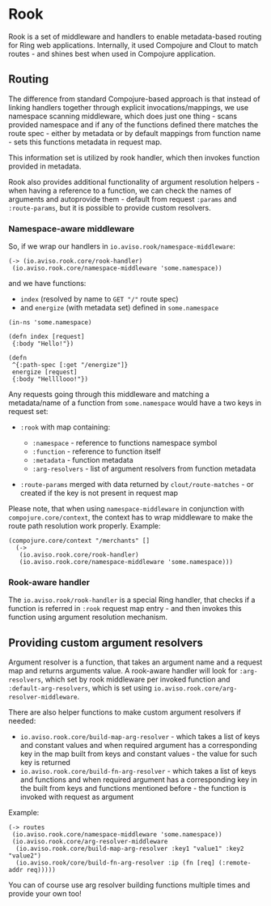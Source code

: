 # Rook


Rook is a set of middleware and handlers to enable metadata-based routing for Ring web applications.
Internally, it used Compojure and Clout to match routes - and shines best when used in Compojure
application.

## Routing

The difference from standard Compojure-based approach is that instead of linking handlers together through
explicit invocations/mappings, we use namespace scanning middleware, which does just one thing - scans provided namespace and if any of the functions
defined there matches the route spec - either by metadata or by default mappings from function name - sets this functions metadata in request map.

This information set is utilized by rook handler, which then invokes function provided in metadata.

Rook also provides additional functionality of argument resolution helpers - when having a reference to a function,
we can check the names of arguments and autoprovide them - default from request `:params` and `:route-params`, but
it is possible to provide custom resolvers.

### Namespace-aware middleware

So, if we wrap our handlers in `io.aviso.rook/namespace-middleware`:

```
(-> (io.aviso.rook.core/rook-handler)
 (io.aviso.rook.core/namespace-middleware 'some.namespace))
```

and we have functions:

 * `index` (resolved by name to `GET "/"` route spec)
 * and `energize` (with metadata set) defined in `some.namespace`

```
(in-ns 'some.namespace)

(defn index [request]
 {:body "Hello!"})

(defn
 ^{:path-spec [:get "/energize"]}
 energize [request]
 {:body "Hellllooo!"})
```

Any requests going through this middleware and matching a metadata/name of a function from `some.namespace` would have a two
keys in request set:

 * `:rook` with map containing:

   * `:namespace` - reference to functions namespace symbol
   * `:function` - reference to function itself
   * `:metadata` - function metadata
   * `:arg-resolvers` - list of argument resolvers from function metadata

* `:route-params` merged with data returned by `clout/route-matches` - or created if the key is not present in request map

Please note, that when using `namespace-middleware` in conjunction with `compojure.core/context`, the context has to wrap
middleware to make the route path resolution work properly. Example:

```
(compojure.core/context "/merchants" []
  (->
   (io.aviso.rook.core/rook-handler)
   (io.aviso.rook.core/namespace-middleware 'some.namespace)))
```

### Rook-aware handler

The `io.aviso.rook/rook-handler` is a special Ring handler, that checks if a function is referred in `:rook` request map
entry - and then invokes this function using argument resolution mechanism.

## Providing custom argument resolvers

Argument resolver is a function, that takes an argument name and a request map and returns arguments value. A rook-aware
handler will look for `:arg-resolvers`, which set by rook middleware per invoked function and `:default-arg-resolvers`, which
is set using `io.aviso.rook.core/arg-resolver-middleware`.

There are also helper functions to make custom argument resolvers if needed:

* `io.aviso.rook.core/build-map-arg-resolver` - which takes a list of keys and constant values and when required argument
has a corresponding key in the map built from keys and constant values - the value for such key is returned
* `io.aviso.rook.core/build-fn-arg-resolver` - which takes a list of keys and functions and when required argument has
a corresponding key in the built from keys and functions mentioned before - the function is invoked with request as argument

Example:

```
(-> routes
 (io.aviso.rook.core/namespace-middleware 'some.namespace))
 (io.aviso.rook.core/arg-resolver-middleware
  (io.aviso.rook.core/build-map-arg-resolver :key1 "value1" :key2 "value2")
  (io.aviso.rook/core/build-fn-arg-resolver :ip (fn [req] (:remote-addr req)))))
```

You can of course use arg resolver building functions multiple times and provide your own too!